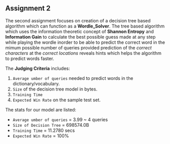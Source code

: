 ## Assignment 2

The second assignment focuses on creation of a decision tree based algorithm which can function as a __Wordle_Solver__. The tree based algorithm which uses the information theoretic concept of __Shannon Entropy__ and __Information Gain__ to calculate the best possible guess made at any step while playing the wordle inorder to be able to predict the correct word in the mimum possible number of queries provided prediction of the _correct characters_ at the _correct locations_ reveals hints which helps the algorithm to predict words faster. 

The __Judging Criteria__ includes:
1. `Average umber of queries` needed to predict words in the dictionary/vocabulary.
2. `Size` of the decision tree model in bytes.
3. `Training Time`
4. `Expected Win Rate` on the sample test set.

The stats for our model are listed: 

-  `Average umber of queries` = 3.99 ~ 4 queries
-  `Size of Decision Tree` = 698574.0B
-  `Training Time` = 11.2780 secs
-  `Expected Win Rate` = 100%
